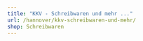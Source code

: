 ```yaml
---
title: "KKV - Schreibwaren und mehr ..."
url: /hannover/kkv-schreibwaren-und-mehr/
shop: Schreibwaren
---
```

